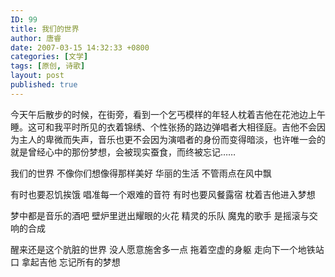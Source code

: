 ```yaml
---
ID: 99
title: 我们的世界
author: 唐睿
date: 2007-03-15 14:32:33 +0800
categories: [文学]
tags: [原创, 诗歌]
layout: post
published: true
---
```


今天午后散步的时候，在街旁，看到一个乞丐模样的年轻人枕着吉他在花池边上午睡。这可和我平时所见的衣着锦绣、个性张扬的路边弹唱者大相径庭。吉他不会因为主人的卑微而失声，音乐也更不会因为演唱者的身份而变得暗淡，也许唯一会的就是曾经心中的那份梦想，会被现实蚕食，而终被忘记……

我们的世界
不像你们想像得那样美好
华丽的生活
不管雨点在风中飘

有时也要忍饥挨饿
唱准每一个艰难的音符
有时也要风餐露宿
枕着吉他进入梦想

梦中都是音乐的酒吧
壁炉里迸出耀眼的火花
精灵的乐队
魔鬼的歌手
是摇滚与交响的合成

醒来还是这个肮脏的世界
没人愿意施舍多一点
拖着空虚的身躯
走向下一个地铁站口
拿起吉他
忘记所有的梦想
